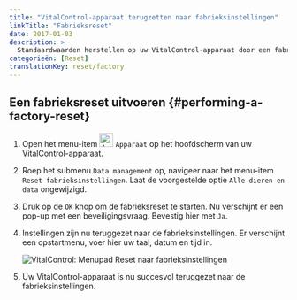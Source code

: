 ```yaml
---
title: "VitalControl-apparaat terugzetten naar fabrieksinstellingen"
linkTitle: "Fabrieksreset"
date: 2017-01-03
description: >
  Standaardwaarden herstellen op uw VitalControl-apparaat door een fabrieksreset uit te voeren.
categorieën: [Reset]
translationKey: reset/factory
---
```

## Een fabrieksreset uitvoeren {#performing-a-factory-reset}

1. Open het menu-item <img src="/icons/device.svg" width="25" align="bottom" alt="Apparaat" /> `Apparaat` op het hoofdscherm van uw VitalControl-apparaat.

2. Roep het submenu `Data management` op, navigeer naar het menu-item `Reset fabrieksinstellingen`. Laat de voorgestelde optie `Alle dieren en data` ongewijzigd.

3. Druk op de `OK` knop om de fabrieksreset te starten. Nu verschijnt er een pop-up met een beveiligingsvraag. Bevestig hier met `Ja`.

4. Instellingen zijn nu teruggezet naar de fabrieksinstellingen. Er verschijnt een opstartmenu, voer hier uw taal, datum en tijd in.

   ![VitalControl: Menupad Reset naar fabrieksinstellingen](../images/resetdevice.png "Reset fabrieksinstellingen")

5. Uw VitalControl-apparaat is nu succesvol teruggezet naar de fabrieksinstellingen.
